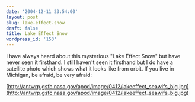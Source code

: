 ```yaml
---
date: '2004-12-11 23:54:00'
layout: post
slug: lake-effect-snow
draft: false
title: Lake Effect Snow
wordpress_id: '153'
---
```


I have always heard about this mysterious "Lake Effect Snow" but have never seen it firsthand. I still haven't seen it firsthand but I do have a satellite photo which shows what it looks like from orbit. If you live in Michigan, be afraid, be very afraid:  

  

[http://antwrp.gsfc.nasa.gov/apod/image/0412/lakeeffect_seawifs_big.jpg](http://antwrp.gsfc.nasa.gov/apod/image/0412/lakeeffect_seawifs_big.jpg)

